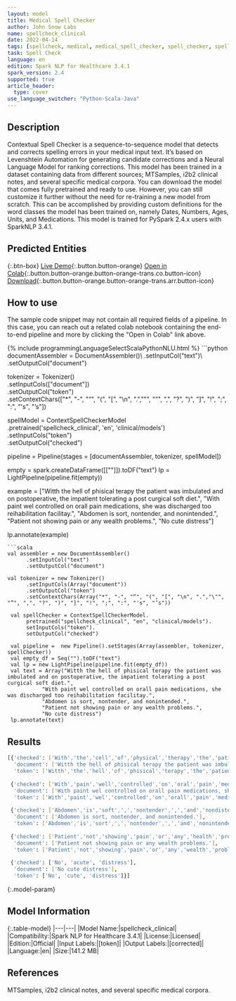 ```yaml
---
layout: model
title: Medical Spell Checker
author: John Snow Labs
name: spellcheck_clinical
date: 2022-04-14
tags: [spellcheck, medical, medical_spell_checker, spell_checker, spelling_corrector, en, licensed]
task: Spell Check
language: en
edition: Spark NLP for Healthcare 3.4.1
spark_version: 2.4
supported: true
article_header:
  type: cover
use_language_switcher: "Python-Scala-Java"
---
```


## Description

Contextual Spell Checker is a sequence-to-sequence model that detects and corrects spelling errors in your medical input text. It’s based on Levenshtein Automation for generating candidate corrections and a Neural Language Model for ranking corrections. This model has been trained in a dataset containing data from different sources; MTSamples, i2b2 clinical notes, and several specific medical corpora. You can download the model that comes fully pretrained and ready to use. However, you can still customize it further without the need for re-training a new model from scratch. This can be accomplished by providing custom definitions for the word classes the model has been trained on, namely Dates, Numbers, Ages, Units, and Medications. This model is trained for PySpark 2.4.x users with SparkNLP 3.4.1.

## Predicted Entities



{:.btn-box}
[Live Demo](https://demo.johnsnowlabs.com/healthcare/CONTEXTUAL_SPELL_CHECKER/){:.button.button-orange}
[Open in Colab](https://colab.research.google.com/github/JohnSnowLabs/spark-nlp-workshop/blob/master/tutorials/Certification_Trainings/Healthcare/6.Clinical_Context_Spell_Checker.ipynb){:.button.button-orange.button-orange-trans.co.button-icon}
[Download](https://s3.amazonaws.com/auxdata.johnsnowlabs.com/clinical/models/spellcheck_clinical_en_3.4.1_2.4_1649926082521.zip){:.button.button-orange.button-orange-trans.arr.button-icon}

## How to use

The sample code snippet may not contain all required fields of a pipeline. In this case, you can reach out a related colab notebook containing the end-to-end pipeline and more by clicking the "Open in Colab" link above.




<div class="tabs-box" markdown="1">
{% include programmingLanguageSelectScalaPythonNLU.html %}
```python
documentAssembler = DocumentAssembler()\
  .setInputCol("text")\
  .setOutputCol("document")

tokenizer = Tokenizer()\
      .setInputCols(["document"])\
      .setOutputCol("token")\
      .setContextChars(["*", "-", "“", "(", "[", "\n", ".","\"", "”", ",", "?", ")", "]", "!", ";", ":", "'s", "’s"])

spellModel = ContextSpellCheckerModel\
    .pretrained('spellcheck_clinical', 'en', 'clinical/models')\
    .setInputCols("token")\
    .setOutputCol("checked")

pipeline = Pipeline(stages = [documentAssembler, tokenizer, spellModel])

empty = spark.createDataFrame([[""]]).toDF("text")
lp = LightPipeline(pipeline.fit(empty))

example = ["Witth the hell of phisical terapy the patient was imbulated and on postoperative, the impatient tolerating a post curgical soft diet.",
           "With paint wel controlled on orall pain medications, she was discharged too reihabilitation facilitay.",
           "Abdomen is sort, nontender, and nonintended.",
           "Patient not showing pain or any wealth problems.",
           "No cute distress"]

lp.annotate(example)
```
```scala
val assembler = new DocumentAssembler()
      .setInputCol("text")
      .setOutputCol("document")

val tokenizer = new Tokenizer()
      .setInputCols(Array("document"))
      .setOutputCol("token")
      .setContextChars(Array("*", "-", "“", "(", "[", "\n", ".","\"", "”", ",", "?", ")", "]", "!", ";", ":", "'s", "’s"))

 val spellChecker = ContextSpellCheckerModel.
      pretrained("spellcheck_clinical", "en", "clinical/models").
      setInputCols("token").
      setOutputCol("checked")

 val pipeline =  new Pipeline().setStages(Array(assembler, tokenizer, spellChecker))
 val empty_df = Seq("").toDF("text")
 val lp = new LightPipeline(pipeline.fit(empty_df))
 val text = Array("Witth the hell of phisical terapy the patient was imbulated and on postoperative, the impatient tolerating a post curgical soft diet.",
           "With paint wel controlled on orall pain medications, she was discharged too reihabilitation facilitay.",
           "Abdomen is sort, nontender, and nonintended.",
           "Patient not showing pain or any wealth problems.",
           "No cute distress")
 lp.annotate(text)
```
</div>

## Results

```bash
[{'checked': ['With','the','cell','of','physical','therapy','the','patient','was','ambulated','and','on','postoperative',',','the','patient','tolerating','a','post','surgical','soft','diet','.'],
  'document': ['Witth the hell of phisical terapy the patient was imbulated and on postoperative, the impatient tolerating a post curgical soft diet.'],
  'token': ['Witth','the','hell','of','phisical','terapy','the','patient','was','imbulated','and','on','postoperative',',','the','impatient','tolerating','a','post','curgical','soft','diet','.']},
 
 {'checked': ['With','pain','well','controlled','on','oral','pain','medications',',','she','was','discharged','to','rehabilitation','facility','.'],
  'document': ['With paint wel controlled on orall pain medications, she was discharged too reihabilitation facilitay.'],
  'token': ['With','paint','wel','controlled','on','orall','pain','medications',',','she','was','discharged','too','reihabilitation','facilitay','.']},
 
 {'checked': ['Abdomen','is','soft',',','nontender',',','and','nondistended','.'],
  'document': ['Abdomen is sort, nontender, and nonintended.'],
  'token': ['Abdomen','is','sort',',','nontender',',','and','nonintended','.']},
 
 {'checked': ['Patient','not','showing','pain','or','any','health','problems','.'],
  'document': ['Patient not showing pain or any wealth problems.'],
  'token': ['Patient','not','showing','pain','or','any','wealth','problems','.']},
 
 {'checked': ['No', 'acute', 'distress'],
  'document': ['No cute distress'],
  'token': ['No', 'cute', 'distress']}]
```

{:.model-param}
## Model Information

{:.table-model}
|---|---|
|Model Name:|spellcheck_clinical|
|Compatibility:|Spark NLP for Healthcare 3.4.1|
|License:|Licensed|
|Edition:|Official|
|Input Labels:|[token]|
|Output Labels:|[corrected]|
|Language:|en|
|Size:|141.2 MB|

## References

MTSamples, i2b2 clinical notes, and several specific medical corpora.
